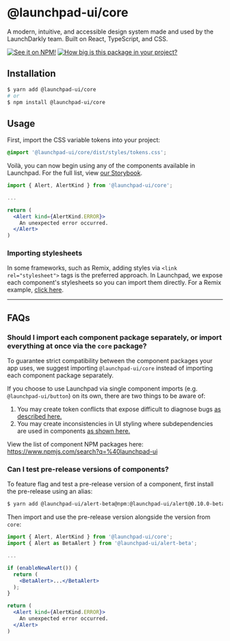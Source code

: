 # @launchpad-ui/core

A modern, intuitive, and accessible design system made and used by the LaunchDarkly team. Built on React, TypeScript, and CSS.

[![See it on NPM!](https://img.shields.io/npm/v/@launchpad-ui/core?style=for-the-badge)](https://www.npmjs.com/package/@launchpad-ui/core)
[![How big is this package in your project?](https://img.shields.io/bundlephobia/minzip/@launchpad-ui/core?style=for-the-badge)](https://bundlephobia.com/result?p=@launchpad-ui/core)

## Installation

```sh
$ yarn add @launchpad-ui/core
# or
$ npm install @launchpad-ui/core
```

## Usage

First, import the CSS variable tokens into your project:

```css
@import '@launchpad-ui/core/dist/styles/tokens.css';
```

Voilà, you can now begin using any of the components available in Launchpad. For the full list, view [our Storybook](https://main--626696a2018c1f004a1cde86.chromatic.com/?path=/story/components-alert--success).

```jsx
import { Alert, AlertKind } from '@launchpad-ui/core';

...

return (
  <Alert kind={AlertKind.ERROR}>
    An unexpected error occurred.
  </Alert>
)
```

### Importing stylesheets

In some frameworks, such as Remix, adding styles via `<link rel="stylesheet">` tags is the preferred approach. In Launchpad, we expose each component's stylesheets so you can import them directly. For a Remix example, [click here](https://github.com/launchdarkly/launchpad-ui/blob/main/apps/remix/app/root.tsx#L41).

---

## FAQs

### Should I import each component package separately, or import everything at once via the `core` package?

To guarantee strict compatibility between the component packages your app uses, we suggest importing `@launchpad-ui/core` instead of importing each component package separately.

If you choose to use Launchpad via single component imports (e.g. `@launchpad-ui/button`) on its own, there are two things to be aware of:

1. You may create token conflicts that expose difficult to diagnose bugs [as described here.](https://launchdarkly.atlassian.net/wiki/spaces/ENG/pages/2120908865/Supporting+a+Single+NPM+Package+for+Launchpad#Token-package-conflicts)
2. You may create inconsistencies in UI styling where subdependencies are used in components [as shown here.](https://launchdarkly.atlassian.net/wiki/spaces/ENG/pages/2120908865/Supporting+a+Single+NPM+Package+for+Launchpad#Subdependency-package-conflicts)

View the list of component NPM packages here: https://www.npmjs.com/search?q=%40launchpad-ui

### Can I test pre-release versions of components?

To feature flag and test a pre-release version of a component, first install the pre-release using an alias:

```sh
$ yarn add @launchpad-ui/alert-beta@npm:@launchpad-ui/alert@0.10.0-beta.0
```

Then import and use the pre-release version alongside the version from `core`:

```jsx
import { Alert, AlertKind } from '@launchpad-ui/core';
import { Alert as BetaAlert } from '@launchpad-ui/alert-beta';

...

if (enableNewAlert()) {
  return (
    <BetaAlert>...</BetaAlert>
  );
}

return (
  <Alert kind={AlertKind.ERROR}>
    An unexpected error occurred.
  </Alert>
)
```
